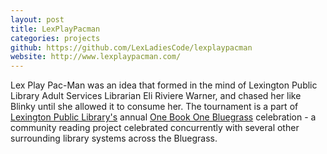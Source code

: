 ```yaml
---
layout: post
title: LexPlayPacman
categories: projects
github: https://github.com/LexLadiesCode/lexplaypacman
website: http://www.lexplaypacman.com/
---
```


Lex Play Pac-Man was an idea that formed in the mind of Lexington Public Library Adult Services Librarian Eli Riviere Warner, and chased her like Blinky until she allowed it to consume her. The tournament is a part of [Lexington Public Library's](http://www.lexpublib.org/) annual [One Book One Bluegrass](http://www.onebookonebluegrass.com/) celebration - a community reading project celebrated concurrently with several other surrounding library systems across the Bluegrass.
